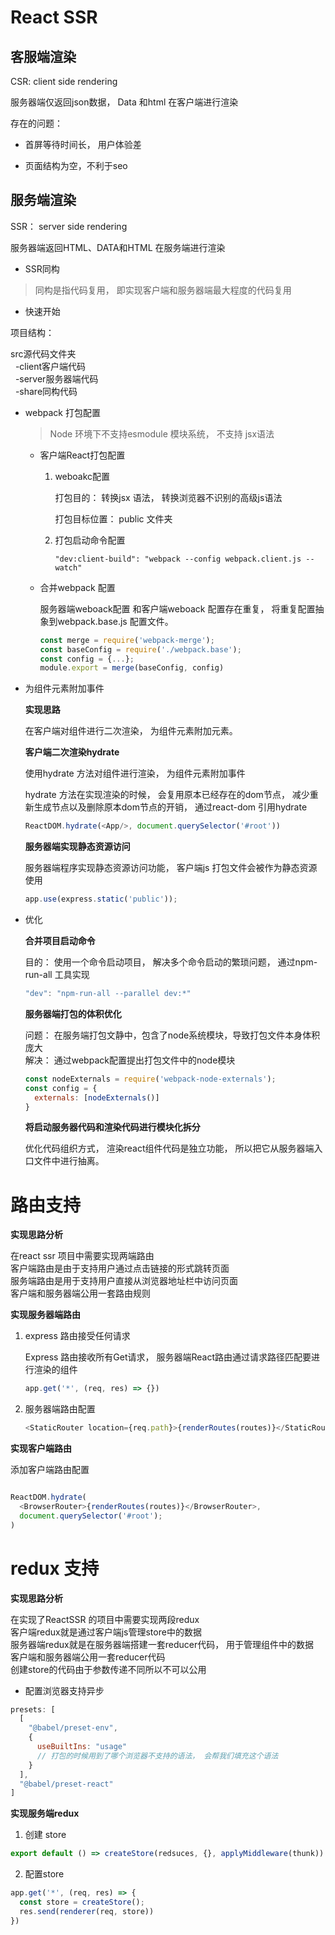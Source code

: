 # React SSR


## 客服端渲染

CSR: client side rendering

服务器端仅返回json数据， Data 和html 在客户端进行渲染


存在的问题：

  * 首屏等待时间长， 用户体验差

  * 页面结构为空，不利于seo


## 服务端渲染

SSR： server side rendering

服务器端返回HTML、DATA和HTML 在服务端进行渲染

* SSR同构

> 同构是指代码复用， 即实现客户端和服务器端最大程度的代码复用


* 快速开始

项目结构： 

   src源代码文件夹  
   &nbsp;&nbsp;-client客户端代码  
   &nbsp;&nbsp;-server服务器端代码  
   &nbsp;&nbsp;-share同构代码



* webpack 打包配置

  > Node 环境下不支持esmodule 模块系统， 不支持 jsx语法

  - 客户端React打包配置

    1. weboakc配置

        打包目的： 转换jsx 语法， 转换浏览器不识别的高级js语法

        打包目标位置： public 文件夹

    2. 打包启动命令配置

        `"dev:client-build": "webpack --config webpack.client.js --watch"`
  
  - 合并webpack 配置

    服务器端weboack配置 和客户端weboack 配置存在重复， 将重复配置抽象到webpack.base.js 配置文件。

    ```js
    const merge = require('webpack-merge');
    const baseConfig = require('./webpack.base');
    const config = {...};
    module.export = merge(baseConfig, config)
    ```


* 为组件元素附加事件

    **实现思路**

    在客户端对组件进行二次渲染， 为组件元素附加元素。

    **客户端二次渲染hydrate**

    使用hydrate 方法对组件进行渲染， 为组件元素附加事件

    hydrate 方法在实现渲染的时候， 会复用原本已经存在的dom节点， 减少重新生成节点以及删除原本dom节点的开销， 通过react-dom 引用hydrate

    ```js
    ReactDOM.hydrate(<App/>, document.querySelector('#root'))
    ```

    **服务器端实现静态资源访问**

    服务器端程序实现静态资源访问功能， 客户端js 打包文件会被作为静态资源使用

    ```js
    app.use(express.static('public'));
    ```

* 优化
   
   **合并项目启动命令**

   目的： 使用一个命令启动项目， 解决多个命令启动的繁琐问题， 通过npm-run-all 工具实现

   ```js
   "dev": "npm-run-all --parallel dev:*"
   ```

   **服务器端打包的体积优化**

   问题： 在服务端打包文静中，包含了node系统模块，导致打包文件本身体积庞大  
   解决： 通过webpack配置提出打包文件中的node模块

   ```js
   const nodeExternals = require('webpack-node-externals');
   const config = {
     externals: [nodeExternals()]
   }
   ```

   **将启动服务器代码和渲染代码进行模块化拆分**
   
   优化代码组织方式， 渲染react组件代码是独立功能， 所以把它从服务器端入口文件中进行抽离。


# 路由支持

**实现思路分析**

在react ssr 项目中需要实现两端路由  
客户端路由是由于支持用户通过点击链接的形式跳转页面  
服务端路由是用于支持用户直接从浏览器地址栏中访问页面  
客户端和服务器端公用一套路由规则

**实现服务器端路由**

1. express 路由接受任何请求

    Express 路由接收所有Get请求， 服务器端React路由通过请求路径匹配要进行渲染的组件

    ```js
    app.get('*', (req, res) => {})
    ```

2. 服务器端路由配置

    ```js
    <StaticRouter location={req.path}>{renderRoutes(routes)}</StaticRouter>
    ```

**实现客户端路由**

添加客户端路由配置

```js

ReactDOM.hydrate(
  <BrowserRouter>{renderRoutes(routes)}</BrowserRouter>,
  document.querySelector('#root');
)

```

# redux 支持

**实现思路分析**

在实现了ReactSSR 的项目中需要实现两段redux  
客户端redux就是通过客户端js管理store中的数据  
服务器端redux就是在服务器端搭建一套reducer代码， 用于管理组件中的数据  
客户端和服务器端公用一套reducer代码  
创建store的代码由于参数传递不同所以不可以公用

* 配置浏览器支持异步

```js
presets: [
  [
    "@babel/preset-env",
    {
      useBuiltIns: "usage"
      // 打包的时候用到了哪个浏览器不支持的语法， 会帮我们填充这个语法
    }
  ],
  "@babel/preset-react"
]
```

**实现服务端redux**

1. 创建 store

```js
export default () => createStore(redsuces, {}, applyMiddleware(thunk))
```

2. 配置store

```js
app.get('*', (req, res) => {
  const store = createStore();
  res.send(renderer(req, store))
})
```












